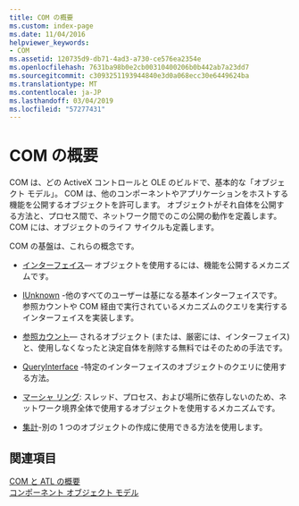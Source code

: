 ```yaml
---
title: COM の概要
ms.custom: index-page
ms.date: 11/04/2016
helpviewer_keywords:
- COM
ms.assetid: 120735d9-db71-4ad3-a730-ce576ea2354e
ms.openlocfilehash: 7631ba98b0e2cb00310400206b0b442ab7a23dd7
ms.sourcegitcommit: c3093251193944840e3d0a068ecc30e6449624ba
ms.translationtype: MT
ms.contentlocale: ja-JP
ms.lasthandoff: 03/04/2019
ms.locfileid: "57277431"
---
```

# <a name="introduction-to-com"></a>COM の概要

COM は、どの ActiveX コントロールと OLE のビルドで、基本的な「オブジェクト モデル」。 COM は、他のコンポーネントやアプリケーションをホストする機能を公開するオブジェクトを許可します。 オブジェクトがそれ自体を公開する方法と、プロセス間で、ネットワーク間でのこの公開の動作を定義します。 COM には、オブジェクトのライフ サイクルも定義します。

COM の基盤は、これらの概念です。

- [インターフェイス](../atl/interfaces-atl.md)— オブジェクトを使用するには、機能を公開するメカニズムです。

- [IUnknown](../atl/iunknown.md) -他のすべてのユーザーは基になる基本インターフェイスです。 参照カウントや COM 経由で実行されているメカニズムのクエリを実行するインターフェイスを実装します。

- [参照カウント](../atl/reference-counting.md)— されるオブジェクト (または、厳密には、インターフェイス) と、使用しなくなったと決定自体を削除する無料ではそのための手法です。

- [QueryInterface](../atl/queryinterface.md) -特定のインターフェイスのオブジェクトのクエリに使用する方法。

- [マーシャ リング](../atl/marshaling.md): スレッド、プロセス、および場所に依存しないのため、ネットワーク境界全体で使用するオブジェクトを使用するメカニズムです。

- [集計](../atl/aggregation.md)-別の 1 つのオブジェクトの作成に使用できる方法を使用します。

## <a name="see-also"></a>関連項目

[COM と ATL の概要](../atl/introduction-to-com-and-atl.md)<br/>
[コンポーネント オブジェクト モデル](/windows/desktop/com/the-component-object-model)
